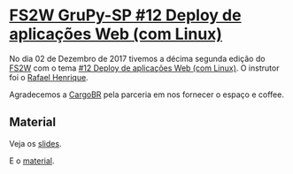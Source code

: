 # [FS2W GruPy-SP #12 Deploy de aplicações Web (com Linux)][0]

No dia 02 de Dezembro de 2017 tivemos a décima segunda edição do [FS2W][1] com o tema [#12 Deploy de aplicações Web (com Linux)][0]. O instrutor foi o [Rafael Henrique][2].

Agradecemos a [CargoBR][3] pela parceria em nos fornecer o espaço e coffee.

## Material

Veja os [slides][4].

E o [material][5].

[0]: https://www.meetup.com/pt-BR/Grupy-SP/events/244125067/
[1]: https://rg3915.github.io/fs2w/
[2]: https://github.com/rafaelhenrique
[3]: https://cargobr.com/
[4]: https://speakerdeck.com/rafaelhenrique/vamos-fazer-deploy-pronto-e-quando-esta-online
[5]: https://github.com/rafaelhenrique/amigo_secreto
